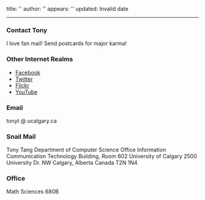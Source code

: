 title: ''
author: ''
appears: ''
updated: Invalid date

---

### Contact Tony

I love fan mail! Send postcards for major karma!

### Other Internet Realms

* [Facebook](http://facebook.com/proclubboy)
* [Twitter](http://twitter.com/proclubboy)
* [Flickr](http://www.flickr.com/photos/25326296@N00/)
* [YouTube](http://www.youtube.com/profile?user=proclubboy)

### Email

tonyt @ ucalgary.ca

### Snail Mail

Tony Tang
Department of Computer Science Office
Information Communication
Technology Building, Room 602
University of Calgary
2500 University Dr. NW
Calgary, Alberta Canada T2N 1N4

### Office

Math Sciences 680B
